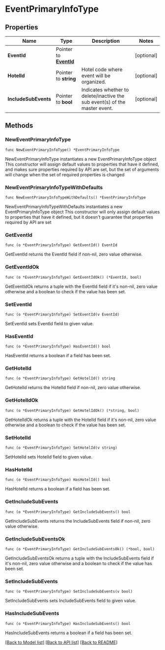 # EventPrimaryInfoType

## Properties

Name | Type | Description | Notes
------------ | ------------- | ------------- | -------------
**EventId** | Pointer to [**EventId**](EventId.md) |  | [optional] 
**HotelId** | Pointer to **string** | Hotel code where event will be organized. | [optional] 
**IncludeSubEvents** | Pointer to **bool** | Indicates whether to delete/inactive the sub event(s) of the master event. | [optional] 

## Methods

### NewEventPrimaryInfoType

`func NewEventPrimaryInfoType() *EventPrimaryInfoType`

NewEventPrimaryInfoType instantiates a new EventPrimaryInfoType object
This constructor will assign default values to properties that have it defined,
and makes sure properties required by API are set, but the set of arguments
will change when the set of required properties is changed

### NewEventPrimaryInfoTypeWithDefaults

`func NewEventPrimaryInfoTypeWithDefaults() *EventPrimaryInfoType`

NewEventPrimaryInfoTypeWithDefaults instantiates a new EventPrimaryInfoType object
This constructor will only assign default values to properties that have it defined,
but it doesn't guarantee that properties required by API are set

### GetEventId

`func (o *EventPrimaryInfoType) GetEventId() EventId`

GetEventId returns the EventId field if non-nil, zero value otherwise.

### GetEventIdOk

`func (o *EventPrimaryInfoType) GetEventIdOk() (*EventId, bool)`

GetEventIdOk returns a tuple with the EventId field if it's non-nil, zero value otherwise
and a boolean to check if the value has been set.

### SetEventId

`func (o *EventPrimaryInfoType) SetEventId(v EventId)`

SetEventId sets EventId field to given value.

### HasEventId

`func (o *EventPrimaryInfoType) HasEventId() bool`

HasEventId returns a boolean if a field has been set.

### GetHotelId

`func (o *EventPrimaryInfoType) GetHotelId() string`

GetHotelId returns the HotelId field if non-nil, zero value otherwise.

### GetHotelIdOk

`func (o *EventPrimaryInfoType) GetHotelIdOk() (*string, bool)`

GetHotelIdOk returns a tuple with the HotelId field if it's non-nil, zero value otherwise
and a boolean to check if the value has been set.

### SetHotelId

`func (o *EventPrimaryInfoType) SetHotelId(v string)`

SetHotelId sets HotelId field to given value.

### HasHotelId

`func (o *EventPrimaryInfoType) HasHotelId() bool`

HasHotelId returns a boolean if a field has been set.

### GetIncludeSubEvents

`func (o *EventPrimaryInfoType) GetIncludeSubEvents() bool`

GetIncludeSubEvents returns the IncludeSubEvents field if non-nil, zero value otherwise.

### GetIncludeSubEventsOk

`func (o *EventPrimaryInfoType) GetIncludeSubEventsOk() (*bool, bool)`

GetIncludeSubEventsOk returns a tuple with the IncludeSubEvents field if it's non-nil, zero value otherwise
and a boolean to check if the value has been set.

### SetIncludeSubEvents

`func (o *EventPrimaryInfoType) SetIncludeSubEvents(v bool)`

SetIncludeSubEvents sets IncludeSubEvents field to given value.

### HasIncludeSubEvents

`func (o *EventPrimaryInfoType) HasIncludeSubEvents() bool`

HasIncludeSubEvents returns a boolean if a field has been set.


[[Back to Model list]](../README.md#documentation-for-models) [[Back to API list]](../README.md#documentation-for-api-endpoints) [[Back to README]](../README.md)


